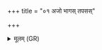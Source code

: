 +++
title = "०१ अजो भागस् तपसस्"

+++
<details><summary>मूलम् (GR)</summary>

अजो भागस् तपसस् तं तपस्व  
तं ते शोचिस् तपतु तं ते अर्चिः ।  
यास् ते शिवास् तन्वो जातवेदस्  
ताभिर् वहैनं सुकृताम् उलोकम् ॥
</details>